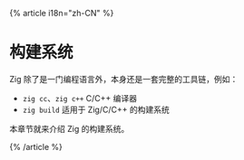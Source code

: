 {% article i18n="zh-CN" %}

# 构建系统

Zig 除了是一门编程语言外，本身还是一套完整的工具链，例如：

- `zig cc`、`zig c++` C/C++ 编译器
- `zig build` 适用于 Zig/C/C++ 的构建系统

本章节就来介绍 Zig 的构建系统。

{% /article %}
